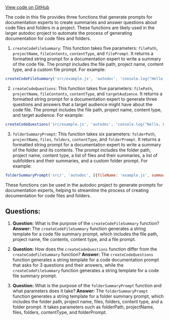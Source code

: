[View code on GitHub](https://github.com/context-labs/autodoc/src/cli/commands/index/prompts.ts)

The code in this file provides three functions that generate prompts for documentation experts to create summaries and answer questions about code files and folders in a project. These functions are likely used in the larger autodoc project to automate the process of generating documentation for code files and folders.

1. `createCodeFileSummary`: This function takes five parameters: `filePath`, `projectName`, `fileContents`, `contentType`, and `filePrompt`. It returns a formatted string prompt for a documentation expert to write a summary of the code file. The prompt includes the file path, project name, content type, and a custom file prompt. For example:

```javascript
createCodeFileSummary('src/example.js', 'autodoc', 'console.log("Hello, World!");', 'JavaScript', 'Write a detailed technical explanation of what this code does.');
```

2. `createCodeQuestions`: This function takes five parameters: `filePath`, `projectName`, `fileContents`, `contentType`, and `targetAudience`. It returns a formatted string prompt for a documentation expert to generate three questions and answers that a target audience might have about the code file. The prompt includes the file path, project name, content type, and target audience. For example:

```javascript
createCodeQuestions('src/example.js', 'autodoc', 'console.log("Hello, World!");', 'JavaScript', 'beginner');
```

3. `folderSummaryPrompt`: This function takes six parameters: `folderPath`, `projectName`, `files`, `folders`, `contentType`, and `folderPrompt`. It returns a formatted string prompt for a documentation expert to write a summary of the folder and its contents. The prompt includes the folder path, project name, content type, a list of files and their summaries, a list of subfolders and their summaries, and a custom folder prompt. For example:

```javascript
folderSummaryPrompt('src/', 'autodoc', [{fileName: 'example.js', summary: 'A simple example file'}], [{folderName: 'utils', summary: 'Utility functions'}], 'JavaScript', 'Write a detailed technical explanation of the folder structure and contents.');
```

These functions can be used in the autodoc project to generate prompts for documentation experts, helping to streamline the process of creating documentation for code files and folders.
## Questions: 
 1. **Question:** What is the purpose of the `createCodeFileSummary` function?
   **Answer:** The `createCodeFileSummary` function generates a string template for a code file summary prompt, which includes the file path, project name, file contents, content type, and a file prompt.

2. **Question:** How does the `createCodeQuestions` function differ from the `createCodeFileSummary` function?
   **Answer:** The `createCodeQuestions` function generates a string template for a code documentation prompt that asks for 3 questions and their answers, while the `createCodeFileSummary` function generates a string template for a code file summary prompt.

3. **Question:** What is the purpose of the `folderSummaryPrompt` function and what parameters does it take?
   **Answer:** The `folderSummaryPrompt` function generates a string template for a folder summary prompt, which includes the folder path, project name, files, folders, content type, and a folder prompt. It takes parameters such as folderPath, projectName, files, folders, contentType, and folderPrompt.